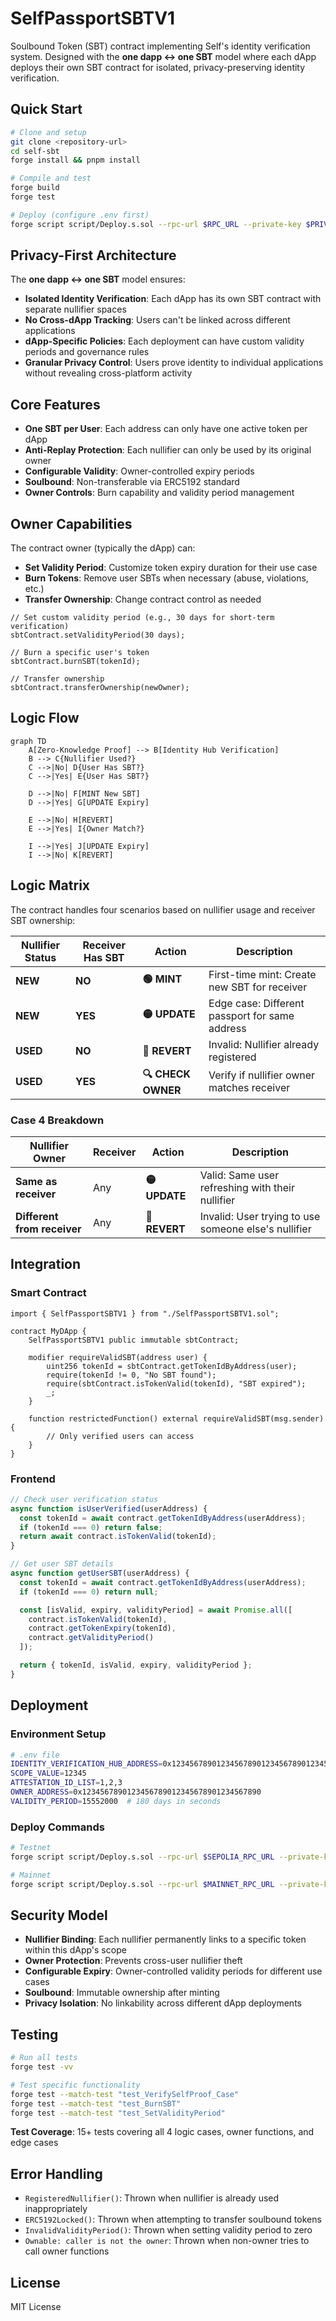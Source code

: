 # SelfPassportSBTV1

Soulbound Token (SBT) contract implementing Self's identity verification system. Designed with the **one dapp ↔ one SBT** model where each dApp deploys their own SBT contract for isolated, privacy-preserving identity verification.

## Quick Start

```bash
# Clone and setup
git clone <repository-url>
cd self-sbt
forge install && pnpm install

# Compile and test
forge build
forge test

# Deploy (configure .env first)
forge script script/Deploy.s.sol --rpc-url $RPC_URL --private-key $PRIVATE_KEY --broadcast
```

## Privacy-First Architecture

The **one dapp ↔ one SBT** model ensures:
- **Isolated Identity Verification**: Each dApp has its own SBT contract with separate nullifier spaces
- **No Cross-dApp Tracking**: Users can't be linked across different applications
- **dApp-Specific Policies**: Each deployment can have custom validity periods and governance rules
- **Granular Privacy Control**: Users prove identity to individual applications without revealing cross-platform activity

## Core Features

- **One SBT per User**: Each address can only have one active token per dApp
- **Anti-Replay Protection**: Each nullifier can only be used by its original owner
- **Configurable Validity**: Owner-controlled expiry periods
- **Soulbound**: Non-transferable via ERC5192 standard
- **Owner Controls**: Burn capability and validity period management

## Owner Capabilities

The contract owner (typically the dApp) can:
- **Set Validity Period**: Customize token expiry duration for their use case
- **Burn Tokens**: Remove user SBTs when necessary (abuse, violations, etc.)
- **Transfer Ownership**: Change contract control as needed

```solidity
// Set custom validity period (e.g., 30 days for short-term verification)
sbtContract.setValidityPeriod(30 days);

// Burn a specific user's token
sbtContract.burnSBT(tokenId);

// Transfer ownership
sbtContract.transferOwnership(newOwner);
```

## Logic Flow

```mermaid
graph TD
    A[Zero-Knowledge Proof] --> B[Identity Hub Verification]
    B --> C{Nullifier Used?}
    C -->|No| D{User Has SBT?}
    C -->|Yes| E{User Has SBT?}

    D -->|No| F[MINT New SBT]
    D -->|Yes| G[UPDATE Expiry]

    E -->|No| H[REVERT]
    E -->|Yes| I{Owner Match?}

    I -->|Yes| J[UPDATE Expiry]
    I -->|No| K[REVERT]
```

## Logic Matrix

The contract handles four scenarios based on nullifier usage and receiver SBT ownership:

| Nullifier Status | Receiver Has SBT | Action             | Description                                    |
| ---------------- | ---------------- | ------------------ | ---------------------------------------------- |
| **NEW**          | **NO**           | **🟢 MINT**        | First-time mint: Create new SBT for receiver   |
| **NEW**          | **YES**          | **🟡 UPDATE**      | Edge case: Different passport for same address |
| **USED**         | **NO**           | **🔴 REVERT**      | Invalid: Nullifier already registered          |
| **USED**         | **YES**          | **🔍 CHECK OWNER** | Verify if nullifier owner matches receiver     |

### Case 4 Breakdown

| Nullifier Owner             | Receiver | Action        | Description                                          |
| --------------------------- | -------- | ------------- | ---------------------------------------------------- |
| **Same as receiver**        | Any      | **🟡 UPDATE** | Valid: Same user refreshing with their nullifier     |
| **Different from receiver** | Any      | **🔴 REVERT** | Invalid: User trying to use someone else's nullifier |

## Integration

### Smart Contract

```solidity
import { SelfPassportSBTV1 } from "./SelfPassportSBTV1.sol";

contract MyDApp {
    SelfPassportSBTV1 public immutable sbtContract;

    modifier requireValidSBT(address user) {
        uint256 tokenId = sbtContract.getTokenIdByAddress(user);
        require(tokenId != 0, "No SBT found");
        require(sbtContract.isTokenValid(tokenId), "SBT expired");
        _;
    }

    function restrictedFunction() external requireValidSBT(msg.sender) {
        // Only verified users can access
    }
}
```

### Frontend

```javascript
// Check user verification status
async function isUserVerified(userAddress) {
  const tokenId = await contract.getTokenIdByAddress(userAddress);
  if (tokenId === 0) return false;
  return await contract.isTokenValid(tokenId);
}

// Get user SBT details
async function getUserSBT(userAddress) {
  const tokenId = await contract.getTokenIdByAddress(userAddress);
  if (tokenId === 0) return null;

  const [isValid, expiry, validityPeriod] = await Promise.all([
    contract.isTokenValid(tokenId), 
    contract.getTokenExpiry(tokenId),
    contract.getValidityPeriod()
  ]);

  return { tokenId, isValid, expiry, validityPeriod };
}
```

## Deployment

### Environment Setup

```bash
# .env file
IDENTITY_VERIFICATION_HUB_ADDRESS=0x1234567890123456789012345678901234567890
SCOPE_VALUE=12345
ATTESTATION_ID_LIST=1,2,3
OWNER_ADDRESS=0x1234567890123456789012345678901234567890
VALIDITY_PERIOD=15552000  # 180 days in seconds
```

### Deploy Commands

```bash
# Testnet
forge script script/Deploy.s.sol --rpc-url $SEPOLIA_RPC_URL --private-key $PRIVATE_KEY --broadcast --verify

# Mainnet
forge script script/Deploy.s.sol --rpc-url $MAINNET_RPC_URL --private-key $PRIVATE_KEY --broadcast --verify --slow
```

## Security Model

- **Nullifier Binding**: Each nullifier permanently links to a specific token within this dApp's scope
- **Owner Protection**: Prevents cross-user nullifier theft
- **Configurable Expiry**: Owner-controlled validity periods for different use cases
- **Soulbound**: Immutable ownership after minting
- **Privacy Isolation**: No linkability across different dApp deployments

## Testing

```bash
# Run all tests
forge test -vv

# Test specific functionality
forge test --match-test "test_VerifySelfProof_Case"
forge test --match-test "test_BurnSBT"
forge test --match-test "test_SetValidityPeriod"
```

**Test Coverage**: 15+ tests covering all 4 logic cases, owner functions, and edge cases

## Error Handling

- `RegisteredNullifier()`: Thrown when nullifier is already used inappropriately
- `ERC5192Locked()`: Thrown when attempting to transfer soulbound tokens
- `InvalidValidityPeriod()`: Thrown when setting validity period to zero
- `Ownable: caller is not the owner`: Thrown when non-owner tries to call owner functions

## License

MIT License
